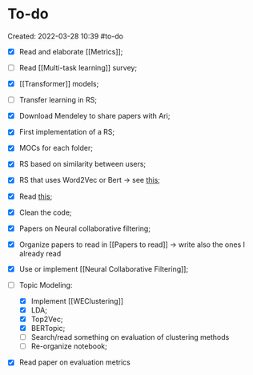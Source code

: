 # To-do
Created: 2022-03-28 10:39
#to-do

- [x] Read and elaborate [[Metrics]]; 
- [ ] Read [[Multi-task learning]] survey;
- [x] [[Transformer]] models;
- [ ] Transfer learning in RS;
- [x] Download Mendeley to share papers with Ari;
- [x] First implementation of a RS;
- [x] MOCs for each folder;

- [x] RS based on similarity between users;
- [x] RS that uses Word2Vec or Bert -> see [this](https://www.kdnuggets.com/2020/08/content-based-recommendation-system-word-embeddings.html);
- [x] Read [this](https://ieeexplore.ieee.org/stamp/stamp.jsp?arnumber=9354169);
- [x] Clean the code;
- [x] Papers on Neural collaborative filtering;
- [x] Organize papers to read in [[Papers to read]] -> write also the ones I already read
- [x] Use or implement [[Neural Collaborative Filtering]];
- [ ] Topic Modeling:
	- [x] Implement [[WEClustering]]
	- [x] LDA;
	- [x] Top2Vec;
	- [x] BERTopic;
	- [ ] Search/read something on evaluation of clustering methods 
	- [ ] Re-organize notebook;
- [x] Read paper on evaluation metrics

